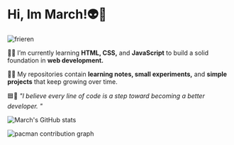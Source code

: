 # Hi, Im March!👽🥶

![frieren](https://media2.giphy.com/media/v1.Y2lkPTc5MGI3NjExeTlkaDdtM3FrbWo2OGprdWZ2NWFxOHl2bDVwaWlrcTI4dHFjMXNteSZlcD12MV9pbnRlcm5hbF9naWZfYnlfaWQmY3Q9Zw/1qVecckl52XTZQnzvH/giphy.gif)


🔵📗 I’m currently learning **HTML, CSS,** and **JavaScript** to build a solid foundation in **web development.**

🔷🌱 My repositories contain **learning notes, small experiments,** and **simple projects** that keep growing over time.

🟦🍏 _"I believe every line of code is a step toward becoming a better developer. "_ 

![March's GitHub stats](https://github-readme-stats.vercel.app/api?username=march-kurisu&show_icons=true&theme=holi)

<picture>
  <source media="(prefers-color-scheme: dark)" srcset="https://raw.githubusercontent.com/march-kurisu/march-kurisu/output/pacman-contribution-graph-dark.svg">
  <source media="(prefers-color-scheme: light)" srcset="https://raw.githubusercontent.com/march-kurisu/march-kurisu/output/pacman-contribution-graph.svg">
  <img alt="pacman contribution graph" src="https://raw.githubusercontent.com/march-kurisu/march-kurisu/output/pacman-contribution-graph.svg">
</picture>

###
